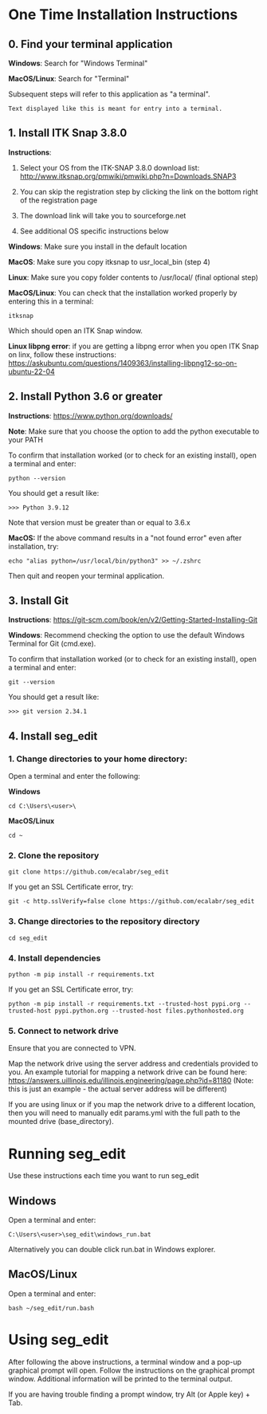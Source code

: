 # One Time Installation Instructions

## 0. Find your terminal application
**Windows**: Search for "Windows Terminal"

**MacOS/Linux**: Search for "Terminal"

Subsequent steps will refer to this application as "a terminal".
```angular2html
Text displayed like this is meant for entry into a terminal.
```

## 1. Install ITK Snap 3.8.0
**Instructions**: 

1. Select your OS from the ITK-SNAP 3.8.0 download list: http://www.itksnap.org/pmwiki/pmwiki.php?n=Downloads.SNAP3

2. You can skip the registration step by clicking the link on the bottom right of the registration page

3. The download link will take you to sourceforge.net

4. See additional OS specific instructions below

**Windows**: Make sure you install in the default location

**MacOS**: Make sure you copy itksnap to usr_local_bin (step 4)

**Linux**: Make sure you copy folder contents to /usr/local/ (final optional step)

**MacOS/Linux**: You can check that the installation worked properly by entering this in a terminal:

```angular2html
itksnap
```
Which should open an ITK Snap window.

**Linux libpng error**: if you are getting a libpng error when you open ITK Snap on linx, follow these instructions: https://askubuntu.com/questions/1409363/installing-libpng12-so-on-ubuntu-22-04

## 2. Install Python 3.6 or greater
**Instructions**: https://www.python.org/downloads/

**Note**: Make sure that you choose the option to add the python executable to your PATH

To confirm that installation worked (or to check for an existing install), open a terminal and enter:
```
python --version
```
You should get a result like:
```angular2html
>>> Python 3.9.12
```
Note that version must be greater than or equal to 3.6.x

**MacOS:** If the above command results in a "not found error" even after installation, try:
```
echo "alias python=/usr/local/bin/python3" >> ~/.zshrc
```
Then quit and reopen your terminal application.

## 3. Install Git
**Instructions**: https://git-scm.com/book/en/v2/Getting-Started-Installing-Git

**Windows**: Recommend checking the option to use the default Windows Terminal for Git (cmd.exe).

To confirm that installation worked (or to check for an existing install), open a terminal and enter:
```
git --version
```
You should get a result like:
```angular2html
>>> git version 2.34.1
```

## 4. Install seg_edit

### 1. Change directories to your home directory: 
Open a terminal and enter the following:

**Windows**
```angular2html
cd C:\Users\<user>\
```
**MacOS/Linux**
```angular2html
cd ~
```

### 2. Clone the repository
```angular2html
git clone https://github.com/ecalabr/seg_edit
```
If you get an SSL Certificate error, try:
```angular2html
git -c http.sslVerify=false clone https://github.com/ecalabr/seg_edit
```

### 3. Change directories to the repository directory
```angular2html
cd seg_edit
```

### 4. Install dependencies
```angular2html
python -m pip install -r requirements.txt
```
If you get an SSL Certificate error, try:
```angular2html
python -m pip install -r requirements.txt --trusted-host pypi.org --trusted-host pypi.python.org --trusted-host files.pythonhosted.org
```

### 5. Connect to network drive
Ensure that you are connected to VPN.

Map the network drive using the server address and credentials provided to you. An example tutorial for mapping a network drive can be found here: https://answers.uillinois.edu/illinois.engineering/page.php?id=81180 (Note: this is just an example - the actual server address will be different)

If you are using linux or if you map the network drive to a different location, then you will need to manually edit params.yml with the full path to the mounted drive (base_directory).

# Running seg_edit
Use these instructions each time you want to run seg_edit
## Windows
Open a terminal and enter:
```commandline
C:\Users\<user>\seg_edit\windows_run.bat
```
Alternatively you can double click run.bat in Windows explorer.
## MacOS/Linux
Open a terminal and enter:
```
bash ~/seg_edit/run.bash
```

# Using seg_edit
After following the above instructions, a terminal window and a pop-up graphical prompt will open. Follow the instructions on the graphical prompt window. Additional information will be printed to the terminal output.

If you are having trouble finding a prompt window, try Alt (or Apple key) + Tab.

